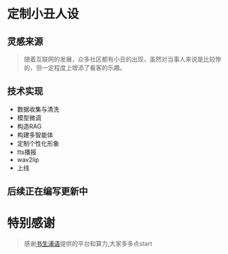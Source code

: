 # 定制小丑人设
## 灵感来源
> 随着互联网的发展，众多社区都有小丑的出现，虽然对当事人来说是比较惨的，但一定程度上增添了看客的乐趣。  
## 技术实现
- 数据收集与清洗
- 模型微调
- 构造RAG
- 构建多智能体
- 定制个性化形象
- tts播报
- wav2lip
- 上线
## 后续正在编写更新中

# 特别感谢
> 感谢[书生浦语](https://github.com/InternLM/Tutorial)提供的平台和算力,大家多多点start
